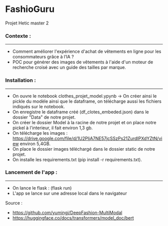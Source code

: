 # FashioGuru
Projet Hetic master 2

### Contexte :
-----------------------

- Comment améliorer l'expérience d'achat de vêtements en ligne pour les consommateurs grâce à l’IA ?
- POC pour générer des images de vêtements à l'aide d'un moteur de recherche croisé avec un guide des tailles par marque.

### Installation :
-----------------------

- On ouvre le notebook clothes_projet_model.ypynb -> On créer ainsi le pickle du modèle ainsi que le dataframe, on télécharge aussi les fichiers indiqués sur le notebook.
- On enregistre le dataframe créé (df_clotes_embeded.json) dans le dossier "Data" de notre projet.
- On créer le dossier Model à la racine de notre projet et on place notre pickel à l'interieur, il fait environ 1,3 gb.
- On télécharge les images : https://drive.google.com/file/d/1U2PljA7NE57jcSSzPs21ZurdIPXdYZtN/view  environ 5,4GB.
- On place le dossier images téléchargé dans le dossier static de notre projet.
- On installe les requirements.txt (pip install -r requirements.txt).

### Lancement de l'app :
-----------------------

- On lance le flask : (flask run)
- L'app se lance sur une adresse local dans le navigateur

Source : 
- https://github.com/yumingj/DeepFashion-MultiModal
- https://huggingface.co/docs/transformers/model_doc/bert
